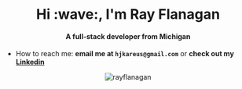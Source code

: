 <h1 align="center">Hi :wave:, I'm Ray Flanagan</h1>
<h4 align="center">A full-stack developer from Michigan</h4>

- How to reach me: **email me at `hjkareus@gmail.com`** or **check out my <a href="https://www.linkedin.com/in/ray-flanagan-5803021b6/">Linkedin</a>**

<div align="center" display="flex">

<p><img src="https://github-readme-stats.vercel.app/api/top-langs?username=rayhcai&show_icons=true&locale=en&layout=compact&theme=tokyonight"" alt="rayflanagan" /></p>

</div>

